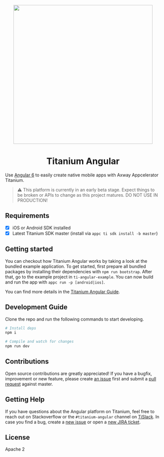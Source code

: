 <p align="center"><img width="450" src="./assets/titanium-angular.png" /></p>

<h1 align="center">Titanium Angular</h1>

Use [Angular 6](https://angular.io/) to easily create native mobile apps with Axway Appcelerator Titanium.

> ⚠️ This platform is currently in an early beta stage. Expect things to be broken or APIs to change as this project matures. DO NOT USE IN PRODUCTION!

## Requirements

- [x] iOS or Android SDK installed
- [x] Latest Titanium SDK master (install via `appc ti sdk install -b master`)

## Getting started

You can checkout how Titanium Angular works by taking a look at the bundled example application. To get started, first prepare all bundled packages by installing their dependencies with `npm run bootstrap`. After that, go to the example project in `ti-angular-example`. You can now build and run the app with `appc run -p [android|ios]`.

You can find more details in the [Titanium Angular Guide](https://docs.appcelerator.com/platform/latest/#!/guide/Titanium_and_Angular).

## Development Guide

Clone the repo and run the following commands to start developing.

```bash
# Install deps
npm i

# Compile and watch for changes
npm run dev
```

## Contributions

Open source contributions are greatly appreciated! If you have a bugfix, improvement or new feature, please create
[an issue](https://github.com/appcelerator/titanium-angular/issues/new) first and submit a [pull request](https://github.com/appcelerator/titanium-angular/pulls/new) against master.

## Getting Help

If you have questions about the Angular platform on Titanium, feel free to reach out on Stackoverflow or the
`#titanium-angular` channel on [TiSlack](http://tislack.org). In case you find a bug, create a [new issue](/issues/new)
or open a [new JIRA ticket](https://jira.appcelerator.org).

## License

Apache 2
